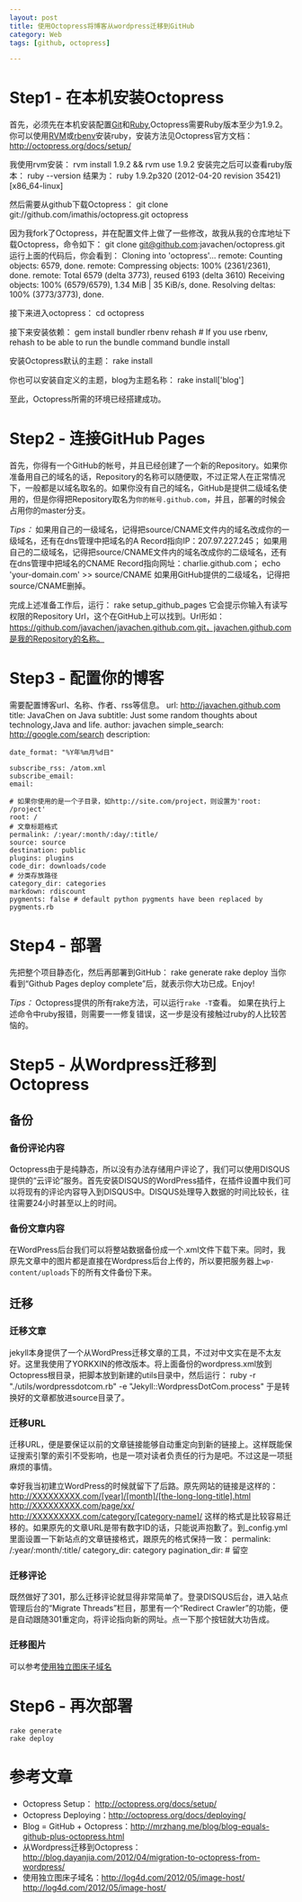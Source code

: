 ```yaml
---
layout: post
title: 使用Octopress将博客从wordpress迁移到GitHub
category: Web
tags: [github, octopress]

---
```



# Step1 - 在本机安装Octopress

首先，必须先在本机安装配置[Git](http://git-scm.com/)和[Ruby](https://rvm.beginrescueend.com/rvm/install/),Octopress需要Ruby版本至少为1.9.2。你可以使用[RVM](http://rvm.beginrescueend.com/)或[rbenv](https://github.com/sstephenson/rbenv)安装ruby，安装方法见Octopress官方文档：<http://octopress.org/docs/setup/>

我使用rvm安装：
    rvm install 1.9.2 && rvm use 1.9.2
安装完之后可以查看ruby版本：
    ruby --version
结果为：
    ruby 1.9.2p320 (2012-04-20 revision 35421) [x86_64-linux]

然后需要从github下载Octopress：
    git clone git://github.com/imathis/octopress.git octopress

因为我fork了Octopress，并在配置文件上做了一些修改，故我从我的仓库地址下载Octopress，命令如下：
    git clone git@github.com:javachen/octopress.git
运行上面的代码后，你会看到：
	Cloning into 'octopress'...
	remote: Counting objects: 6579, done.
	remote: Compressing objects: 100% (2361/2361), done.
	remote: Total 6579 (delta 3773), reused 6193 (delta 3610)
	Receiving objects: 100% (6579/6579), 1.34 MiB | 35 KiB/s, done.
	Resolving deltas: 100% (3773/3773), done.

接下来进入octopress：
	cd octopress

接下来安装依赖：
	gem install bundler
	rbenv rehash    # If you use rbenv, rehash to be able to run the bundle command
	bundle install

安装Octopress默认的主题：
	rake install

你也可以安装自定义的主题，blog为主题名称：
	rake install['blog']

至此，Octopress所需的环境已经搭建成功。

# Step2 - 连接GitHub Pages
首先，你得有一个GitHub的帐号，并且已经创建了一个新的Repository。如果你准备用自己的域名的话，Repository的名称可以随便取，不过正常人在正常情况下，一般都是以域名取名的。如果你没有自己的域名，GitHub是提供二级域名使用的，但是你得把Repository取名为`你的帐号.github.com`，并且，部署的时候会占用你的master分支。

*Tips：*
如果用自己的一级域名，记得把source/CNAME文件内的域名改成你的一级域名，还有在dns管理中把域名的A Record指向IP：207.97.227.245；
如果用自己的二级域名，记得把source/CNAME文件内的域名改成你的二级域名，还有在dns管理中把域名的CNAME Record指向网址：charlie.github.com；
	echo 'your-domain.com' >> source/CNAME
如果用GitHub提供的二级域名，记得把source/CNAME删掉。

完成上述准备工作后，运行：
	rake setup_github_pages
它会提示你输入有读写权限的Repository Url，这个在GitHub上可以找到。Url形如：https://github.com/javachen/javachen.github.com.git，javachen.github.com是我的Repository的名称。

# Step3 - 配置你的博客
需要配置博客url、名称、作者、rss等信息。
	url: http://javachen.github.com
	title: JavaChen on Java
	subtitle: Just some random thoughts about technology,Java and life.
	author: javachen
	simple_search: http://google.com/search
	description:

	date_format: "%Y年%m月%d日"

	subscribe_rss: /atom.xml
	subscribe_email:
	email:

	# 如果你使用的是一个子目录，如http://site.com/project，则设置为'root: /project'
	root: /
	# 文章标题格式
	permalink: /:year/:month/:day/:title/
	source: source
	destination: public
	plugins: plugins
	code_dir: downloads/code
	# 分类存放路径
	category_dir: categories
	markdown: rdiscount
	pygments: false # default python pygments have been replaced by pygments.rb

# Step4 - 部署

先把整个项目静态化，然后再部署到GitHub：
	rake generate
	rake deploy
当你看到“Github Pages deploy complete”后，就表示你大功已成。Enjoy!

*Tips：*
Octopress提供的所有rake方法，可以运行`rake -T`查看。
如果在执行上述命令中ruby报错，则需要一一修复错误，这一步是没有接触过ruby的人比较苦恼的。

# Step5 - 从Wordpress迁移到Octopress
## 备份
### 备份评论内容
Octopress由于是纯静态，所以没有办法存储用户评论了，我们可以使用DISQUS提供的“云评论”服务。首先安装DISQUS的WordPress插件，在插件设置中我们可以将现有的评论内容导入到DISQUS中。DISQUS处理导入数据的时间比较长，往往需要24小时甚至以上的时间。

### 备份文章内容
在WordPress后台我们可以将整站数据备份成一个.xml文件下载下来。同时，我原先文章中的图片都是直接在Wordpress后台上传的，所以要把服务器上`wp-content/uploads`下的所有文件备份下来。

## 迁移
### 迁移文章
jekyll本身提供了一个从WordPress迁移文章的工具，不过对中文实在是不太友好。这里我使用了YORKXIN的修改版本。将上面备份的wordpress.xml放到Octopress根目录，把脚本放到新建的utils目录中，然后运行：
	ruby -r "./utils/wordpressdotcom.rb" -e "Jekyll::WordpressDotCom.process"
于是转换好的文章都放进source目录了。

### 迁移URL
迁移URL，便是要保证以前的文章链接能够自动重定向到新的链接上。这样既能保证搜索引擎的索引不受影响，也是一项对读者负责任的行为是吧。不过这是一项挺麻烦的事情。

幸好我当初建立WordPress的时候就留下了后路。原先网站的链接是这样的：
	http://XXXXXXXXX.com/[year]/[month]/[the-long-long-title].html
	http://XXXXXXXXX.com/page/xx/
	http://XXXXXXXXX.com/category/[category-name]/
这样的格式是比较容易迁移的。如果原先的文章URL是带有数字ID的话，只能说声抱歉了。到_config.yml里面设置一下新站点的文章链接格式，跟原先的格式保持一致：
	permalink: /:year/:month/:title/
	category_dir: category
	pagination_dir:  # 留空

### 迁移评论
既然做好了301，那么迁移评论就显得非常简单了。登录DISQUS后台，进入站点管理后台的“Migrate Threads”栏目，那里有一个“Redirect Crawler”的功能，便是自动跟随301重定向，将评论指向新的网址。点一下那个按钮就大功告成。

### 迁移图片
可以参考[使用独立图床子域名](http://log4d.com/2012/05/image-host/)

# Step6 - 再次部署
	rake generate
	rake deploy


# 参考文章

- Octopress Setup： http://octopress.org/docs/setup/
- Octopress Deploying：http://octopress.org/docs/deploying/
- Blog = GitHub + Octopress：http://mrzhang.me/blog/blog-equals-github-plus-octopress.html
- 从Wordpress迁移到Octopress：http://blog.dayanjia.com/2012/04/migration-to-octopress-from-wordpress/
- 使用独立图床子域名：http://log4d.com/2012/05/image-host/ http://log4d.com/2012/05/image-host/

